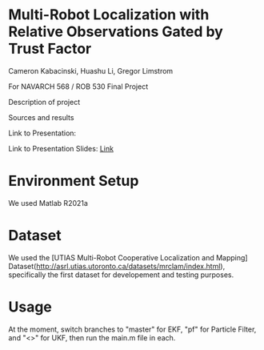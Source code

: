 # Multi-Robot Localization with Relative Observations Gated by Trust Factor
Cameron Kabacinski, Huashu Li, Gregor Limstrom

For NAVARCH 568 / ROB 530 Final Project

Description of project

Sources and results

Link to Presentation: <TODO>[]()

Link to Presentation Slides: [Link](https://docs.google.com/presentation/d/1VIBYjhWs4f2Vct2t7GQAV90KE2pGuMCUh0T6ZfCsncY/edit?usp=sharing)

# Environment Setup
We used Matlab R2021a
  
# Dataset
We used the [UTIAS Multi-Robot Cooperative Localization and Mapping] Dataset(http://asrl.utias.utoronto.ca/datasets/mrclam/index.html), specifically the first dataset for developement and testing purposes.
  
# Usage
At the moment, switch branches to "master" for EKF, "pf" for Particle Filter, and "<>" for UKF, then run the main.m file in each. 

